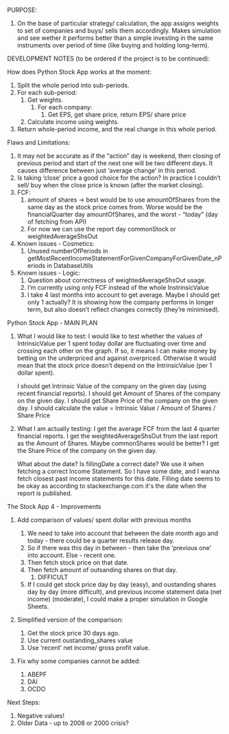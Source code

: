 PURPOSE:

1. On the base of particular strategy/ calculation, the app assigns weights to set of companies and buys/ sells them accordingly.
	Makes simulation and see wether it performs better than a simple investing in the same instruments over period of time 
  (like buying and holding long-term).
  

DEVELOPMENT NOTES (to be ordered if the project is to be continued):

How does Python Stock App works at the moment:

1. Split the whole period into sub-periods.
2. For each sub-period:
	1. Get weights.
		1. For each company:
			1. Get EPS, get share price, return EPS/ share price
    2. Calculate income using weights.
3. Return whole-period income, and the real change in this whole period.


Flaws and Limitations:

1. It may not be accurate as if the “action” day is weekend, then closing of previous period and start of the next one will be two different days. It causes difference between just ‘average change’ in this period.
2. Is taking ‘close’ price a good choice for the action? In practice I couldn’t sell/ buy when the close price is known (after the market closing).
3. FCF:
    1. amount of shares -> best would be to use amountOfShares from the same day as the stock price comes from. Worse would be the financialQuarter day amountOfShares, and the worst - “today” (day of fetching from API)
    2. For now we can use the report day commonStock or weightedAverageShsOut
4. Known issues - Cosmetics:	
    1. Unused numberOfPeriods in getMostRecentIncomeStatementForGivenCompanyForGivenDate_nPeriods in DatabaseUtils
5. Known issues - Logic:
	1. Question about correctness of weightedAverageShsOut usage.
	2. I’m currently using only FCF instead of the whole InstrinsicValue
	3. I take 4 last months into account to get average. Maybe I should get only 1 actually?
		It is showing how the company performs in longer term, but also doesn’t reflect changes correctly (they’re minimised).


Python Stock App - MAIN PLAN

1. What I would like to test:
	I would like to test whether the values of IntrinsicValue per 1 spent today dollar are fluctuating over time and crossing each other on the graph.
	If so, it means I can make money by betting on the underpriced and against overpriced.
	Otherwise it would mean that the stock price doesn’t depend on the IntrinsicValue (per 1 dollar spent).

	I should get Intrinsic Value of the company on the given day (using recent financial reports).
	I should get Amount of Shares of the company on the given day.
	I should get Share Price of the company on the given day.
	I should calculate the value = Intrinsic Value / Amount of Shares / Share Price

2. What I am actually testing:
	I get the average FCF from the last 4 quarter financial reports.
	I get the weightedAverageShsOut from the last report as the Amount of Shares.
		Maybe commonShares would be better?
	I get the Share Price of the company on the given day.

	What about the date? Is fillingDate a correct date?
		We use it when fetching a correct Income Statement.
		So I have some date, and I wanna fetch closest past income statements for this date.
		Filling date seems to be okay as according to stackexchange.com it's the date when the report is published.


The Stock App 4 - Improvements

1. Add comparison of values/ spent dollar with previous months
    1. We need to take into account that between the date month ago and today - there could be a quarter results release day.
    2. So if there was this day in between - then take the ‘previous one’ into account. Else - recent one.
    3. Then fetch stock price on that date.
    4. Then fetch amount of outsanding shares on that day.
        1. DIFFICULT
    5. If I could get stock price day by day (easy), and oustanding shares day by day (more difficult), and previous income statement data (net income) (moderate), I could make a proper simulation in Google Sheets.

2. Simplified version of the comparison:
    1. Get the stock price 30 days ago.
    2. Use current oustanding_shares value
    3. Use ‘recent’ net income/ gross profit value.

3. Fix why some companies cannot be added:
    1. ABEPF
    2. DAI
    3. OCDO

Next Steps:

1. Negative values!
2. Older Data - up to 2008 or 2000 crisis?
